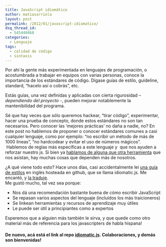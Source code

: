 ```yaml
---
title: JavaScript idiomático
author: matiasarriola
layout: post
permalink: /2012/01/javascript-idiomatico/
dsq_thread_id:
  - 545440468
categories:
  - Lenguaje
tags:
  - calidad de código
  - sintaxis
---
```

Por ahí la gente más experimentada en lenguajes de programación, o acostumbrada a trabajar en equipos con varias personas, conoce la importancia de los estándares de código. Dígase guías de estilo, guideline, standard, &#8220;hacelo así o cobrás&#8221;, etc.

Estás guías, una vez definidas y aplicadas con cierta rigurosidad &#8211; *dependiendo del proyecto* -, pueden mejorar notablemente la mantenibilidad del programa.

Sé que hay veces que sólo queremos hackear, &#8220;tirar código&#8221;, experimentar, hacer una prueba de concepto, donde estos estándares no son tan necesarios. Pero conocer las &#8216;mejores prácticas&#8217; no daña a nadie, no? En este post no hablemos de proponer o conocer estándares comunes a casi cualquier lenguaje, como por ejemplo: &#8220;no escribir un método de más de 1000 líneas&#8221;, &#8220;no hardcodear y evitar el uso de números mágicos&#8221;.  Hablemos de reglas más específicas a este lenguaje y  que nos ayuden a reforzar nuestro js. Si bien ya <a title="Intro al análisis estatico de código. jslint y jshint" href="http://fernetjs.com/2011/10/intro-al-analisis-estatico-de-codigo-jslint-y-jshint/" target="_blank">hablamos de alguna que otra herramienta</a> que nos asistan, hay muchas cosas que dependen más de nosotros.

¿A qué viene todo esto? Hace unos días, casi accidentalmente leí <a title="idiomatic.js (inglés)" href="https://github.com/rwldrn/idiomatic.js" target="_blank">una guía de estilos</a> en inglés hosteada en github, que se llama idiomatic.js. Me encantó, y <a title="idiomatic.js - en español" href="https://github.com/MatiasArriola/idiomatic.js" target="_blank">la traduje</a>.  
Me gustó mucho, tal vez sea porque:

  * Nos dá una recomendación bastante buena de cómo escribir JavaScript
  * Se repasan varios aspectos del lenguaje (incluídos los más traicioneros)
  * Se linkean herramientas y recursos de aprendizaje muy útiles
  * Le puede ser útil a principiantes como a expertos

<div>
  Esperemos que a alguien más también le sirva, y que quede como otro material más de referencia para los javascripters de habla hispana!
</div>

#### De nuevo, acá está el link al repo **<a title="idiomatic.js - En Español" href="https://github.com/MatiasArriola/idiomatic.js" target="_blank">idiomatic.js</a>. Colaboraciones, y demás son bienvenidas!**
